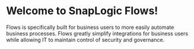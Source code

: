 # Welcome to SnapLogic Flows!

Flows is specifically built for business users to more easily automate business processes. Flows greatly simplify integrations for business users while allowing IT to maintain control of security and governance.
